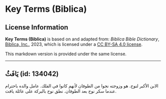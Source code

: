 # Key Terms (Biblica)

## License Information

**Key Terms (Biblica)** is based on and adapted from: _Biblica Bible Dictionary_, [Biblica, Inc.](https://www.biblica.com/), 2023, which is licensed under a [CC BY-SA 4.0 license](https://creativecommons.org/licenses/by-sa/4.0/legalcode.en).

This markdown version is provided under the same license.



--------------------------------

## يَافَثُ (id: 134042)

الابن الأكبر لنوح. هو وزوجته نجوا من الطوفان لأنهم كانوا في الفلك. عامل والده باحترام عندما سكر نوح بعد الطوفان. نطق نوح بالبركة على عائلة يافث.


